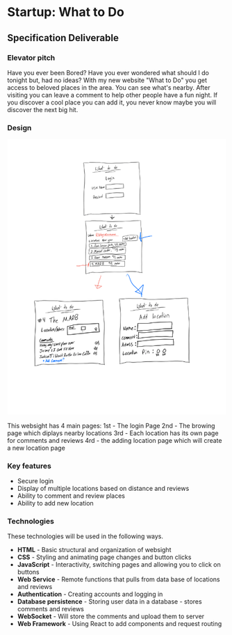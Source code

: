 # Startup: What to Do

## Specification Deliverable

### Elevator pitch

Have you ever been Bored? Have you ever wondered what should I do tonight but, had no ideas? With my new website "What to Do" you get access to beloved places in the area. You can see what's nearby. After visiting you can leave a comment to help other people have a fun night. If you discover a cool place you can add it, you never know maybe you will discover the next big hit.

### Design

![](ModelDiagram.png)

This websight has 4 main pages:
1st - The login Page
2nd - The browing page which diplays nearby locations
3rd - Each location has its own page for comments and reviews
4rd - the adding location page which will create a new location page

### Key features

- Secure login
- Display of multiple locations based on distance and reviews
- Ability to comment and review places
- Ability to add new location

### Technologies

These technologies will be used in the following ways.

- **HTML** - Basic structural and organization of websight
- **CSS** - Styling and animating page changes and button clicks
- **JavaScript** - Interactivity, switching pages and allowing you to click on buttons
- **Web Service** - Remote functions that pulls from data base of locations and reviews
- **Authentication** - Creating accounts and logging in
- **Database persistence** - Storing user data in a database - stores comments and reviews
- **WebSocket** - Will store the comments and upload them to server
- **Web Framework** - Using React to add components and request routing

